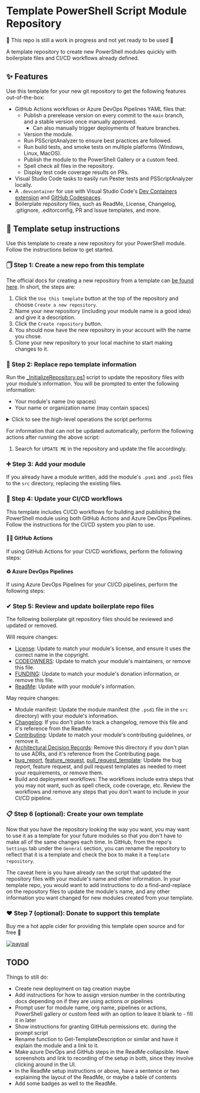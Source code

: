 # Template PowerShell Script Module Repository

🚧 This repo is still a work in progress and not yet ready to be used 🚧

A template repository to create new PowerShell modules quickly with boilerplate files and CI/CD workflows already defined.

## ✨ Features

Use this template for your new git repository to get the following features out-of-the-box:

- GitHub Actions workflows or Azure DevOps Pipelines YAML files that:
  - Publish a prerelease version on every commit to the `main` branch, and a stable version once manually approved.
    - Can also manually trigger deployments of feature branches.
  - Version the module.
  - Run PSScriptAnalyzer to ensure best practices are followed.
  - Run build tests, and smoke tests on multiple platforms (Windows, Linux, MacOS).
  - Publish the module to the PowerShell Gallery or a custom feed.
  - Spell check all files in the repository.
  - Display test code coverage results on PRs.
- Visual Studio Code tasks to easily run Pester tests and PSScriptAnalyzer locally.
- A `.devcontainer` for use with Visual Studio Code's [Dev Containers extension](https://marketplace.visualstudio.com/items?itemName=ms-vscode-remote.remote-containers) and [GitHub Codespaces](https://github.com/features/codespaces).
- Boilerplate repository files, such as ReadMe, License, Changelog, .gitignore, .editorconfig, PR and Issue templates, and more.

## 📄 Template setup instructions

Use this template to create a new repository for your PowerShell module.
Follow the instructions below to get started.

### 🗍 Step 1: Create a new repo from this template

The official docs for creating a new repository from a template can [be found here](https://docs.github.com/en/repositories/creating-and-managing-repositories/creating-a-repository-from-a-template).
In short, the steps are:

1. Click the `Use this template` button at the top of the repository and choose `Create a new repository`.
1. Name your new repository (including your module name is a good idea) and give it a description.
1. Click the `Create repository` button.
1. You should now have the new repository in your account with the name you chose.
1. Clone your new repository to your local machine to start making changes to it.

### 🤖 Step 2: Replace repo template information

Run the [_InitializeRepository.ps1](/_InitializeRepository.ps1) script to update the repository files with your module's information.
You will be prompted to enter the following information:

- Your module's name (no spaces)
- Your name or organization name (may contain spaces)

<details>
<summary>Click to see the high-level operations the script performs</summary>

The script performs the following actions:

- Replaces `Template.PowerShell.ScriptModule` with your module's name.
- Replaces `Daniel Schroeder` with your name or organization name.
- Updates the PowerShell module manifest's `GUID` property with a new unique GUID.

</details>

For information that can not be updated automatically, perform the following actions after running the above script:

1. Search for `UPDATE ME` in the repository and update the file accordingly.

### ➕ Step 3: Add your module

If you already have a module written, add the module's `.psm1` and `.psd1` files to the `src` directory, replacing the existing files.

<!-- 1. Add your module to the `src` directory.
   1. If you already have a module written:
      1. Add the `.psm1` and `.psd1` files directly to the `src` directory.
      1. Delete the `Template.PowerShell.ScriptModule.psm1` and `Template.PowerShell.ScriptModule.psd1` files from the `src` directory.
   1. If you have not written the module yet:
      1. Rename the `Template.PowerShell.ScriptModule.psm1` and `Template.PowerShell.ScriptModule.psd1` files in the `src` directory to match your module name.
1. Perform a find-and-replace across the entire repository to replace `Template.PowerShell.ScriptModule` with your module's name (no spaces). -->

### 🚀 Step 4: Update your CI/CD workflows

This template includes CI/CD workflows for building and publishing the PowerShell module using both GitHub Actions and Azure DevOps Pipelines.
Follow the instructions for the CI/CD system you plan to use.

#### 🐙🐱 GitHub Actions

If using GitHub Actions for your CI/CD workflows, perform the following steps:

#### ♻️ Azure DevOps Pipelines

If using Azure DevOps Pipelines for your CI/CD pipelines, perform the following steps:

### ✔ Step 5: Review and update boilerplate repo files

The following boilerplate git repository files should be reviewed and updated or removed.

Will require changes:

- [License](/License.md): Update to match your module's license, and ensure it uses the correct name in the copyright.
- [CODEOWNERS](/.github/CODEOWNERS): Update to match your module's maintainers, or remove this file.
- [FUNDING](/.github/FUNDING.yml): Update to match your module's donation information, or remove this file.
- [ReadMe](/ReadMe.md): Update with your module's information.

May require changes:

- Module manifest: Update the module manifest (the `.psd1` file in the `src` directory) with your module's information.
- [Changelog](/Changelog.md): If you don't plan to track a changelog, remove this file and it's reference from the ReadMe.
- [Contributing](/docs/Contributing.md): Update to match your module's contributing guidelines, or remove it.
- [Architectural Decision Records](/docs/ArchitectureDecisionRecords/): Remove this directory if you don't plan to use ADRs, and it's reference from the Contributing page.
- [bug_report](/.github/ISSUE_TEMPLATE/bug_report.md), [feature_request](/.github/ISSUE_TEMPLATE/feature_request.md), [pull_request_template](/.github/pull_request_template.md): Update the bug report, feature request, and pull request templates as needed to meet your requirements, or remove them.
- Build and deployment workflows: The workflows include extra steps that you may not want, such as spell check, code coverage, etc.
  Review the workflows and remove any steps that you don't want to include in your CI/CD pipeline.

### 📋 Step 6 (optional): Create your own template

Now that you have the repository looking the way you want, you may want to use it as a template for your future modules so that you don't have to make all of the same changes each time.
In GitHub, from the repo's `Settings` tab under the `General` section, you can rename the repository to reflect that it is a template and check the box to make it a `Template repository`.

The caveat here is you have already ran the script that updated the repository files with your module's name and other information.
In your template repo, you would want to add instructions to do a find-and-replace on the repository files to update the module's name, and any other information you want changed for new modules created from your template.

### ❤ Step 7 (optional): Donate to support this template

Buy me a hot apple cider for providing this template open source and for free 🙂

[![paypal](https://www.paypalobjects.com/en_US/i/btn/btn_donateCC_LG.gif)](https://www.paypal.com/cgi-bin/webscr?cmd=_s-xclick&hosted_button_id=5MWSTSXNYEJWW)

## TODO

Things to still do:

- Create new deployment on tag creation maybe
- Add instructions for how to assign version number in the contributing docs depending on if they are using actions or pipelines
- Prompt user for module name, org name, pipelines or actions, PowerShell gallery or custom feed with an option to leave it blank to - fill it in later
- Show instructions for granting GitHub permissions etc. during the prompt script
- Rename function to Get-TemplateDescription or similar and have it explain the module and a link to it.
- Make azure DevOps and GitHub steps in the ReadMe collapsible.
  Have screenshots and link to recording of the setup in both, since they involve clicking around in the UI.
- In the ReadMe setup instructions or above, have a sentence or two explaining the layout of the ReadMe, or maybe a table of contents
- Add some badges as well to the ReadMe.
